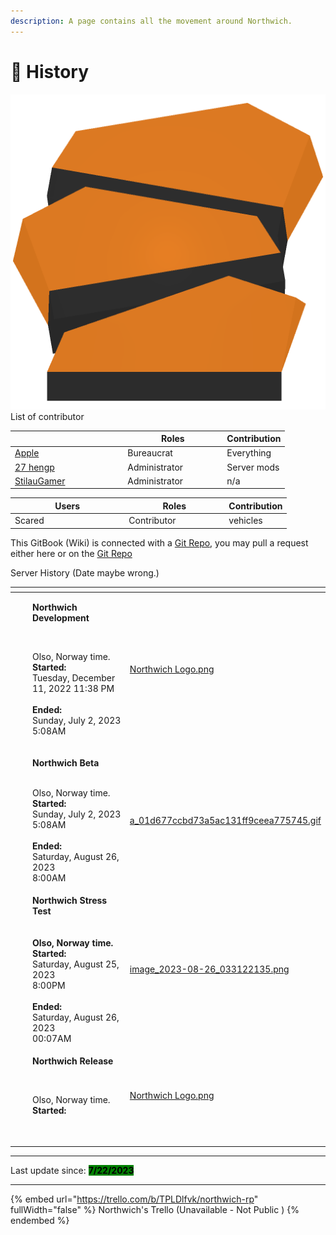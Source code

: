 ```yaml
---
description: A page contains all the movement around Northwich.
---
```


# 👥 History

<img src=".gitbook/assets/Beret_Orange_Triple_19334.png" alt="" data-size="line"> List of contributor

<table><thead><tr><th width="166.33333333333331" data-type="users" data-multiple></th><th width="145">Roles</th><th>Contribution</th></tr></thead><tbody><tr><td><a href="http://127.0.0.1:5000/u/KqsmLLkT4shYjz98SMXnun7ed9B3">Apple</a></td><td>Bureaucrat</td><td>Everything</td></tr><tr><td><a href="http://127.0.0.1:5000/u/dzEj2MvZFCd9xs11Zx5L8I0VDEn2">27 hengp</a></td><td>Administrator</td><td>Server mods</td></tr><tr><td><a href="http://127.0.0.1:5000/u/kZJj8jhviiaHwuLCz3hZ0tg8Nlo2">StilauGamer</a></td><td>Administrator</td><td>n/a</td></tr></tbody></table>

<table><thead><tr><th width="168.33333333333331">Users</th><th width="146">Roles</th><th>Contribution</th></tr></thead><tbody><tr><td>Scared</td><td>Contributor</td><td>vehicles</td></tr></tbody></table>

This GitBook (Wiki) is connected with a [Git Repo](https://github.com/Apple2452424/GitBook), you may pull a request either here or on the [Git Repo](https://github.com/Apple2452424/GitBook)



Server History (Date maybe wrong.)

<table data-view="cards"><thead><tr><th></th><th></th><th></th><th data-hidden data-card-cover data-type="files"></th></tr></thead><tbody><tr><td></td><td></td><td><p><strong>Northwich Development</strong></p><p><br></p><p>Olso, Norway time.<br><strong>Started:</strong><br>Tuesday, December 11, 2022 11:38 PM<br><br><strong>Ended:</strong><br>Sunday, July 2, 2023 5:08AM</p></td><td><a href=".gitbook/assets/Northwich Logo.png">Northwich Logo.png</a></td></tr><tr><td></td><td></td><td><p><strong>Northwich Beta</strong><br></p><p><br>Olso, Norway time.<br><strong>Started:</strong> <br>Sunday, July 2, 2023 5:08AM<br><br><strong>Ended:</strong><br>Saturday, August 26, 2023<br>8:00AM</p></td><td><a href=".gitbook/assets/a_01d677ccbd73a5ac131ff9ceea775745.gif">a_01d677ccbd73a5ac131ff9ceea775745.gif</a></td></tr><tr><td></td><td></td><td><strong>Northwich Stress Test</strong><br><br><br><strong>Olso, Norway time.</strong><br><strong>Started:</strong><br>Saturday, August 25, 2023<br>8:00PM<br><br><strong>Ended:</strong><br>Saturday, August 26, 2023<br>00:07AM</td><td><a href=".gitbook/assets/image_2023-08-26_033122135.png">image_2023-08-26_033122135.png</a></td></tr><tr><td></td><td></td><td><p><strong>Northwich Release</strong></p><p><br></p><p>Olso, Norway time.<br><strong>Started:</strong><br></p><p></p><p><br></p></td><td><a href=".gitbook/assets/Northwich Logo.png">Northwich Logo.png</a></td></tr></tbody></table>

***

Last update since: <mark style="background-color:green;">**7/22/2023**</mark>

***

{% embed url="https://trello.com/b/TPLDlfvk/northwich-rp" fullWidth="false" %}
Northwich's Trello (Unavailable - Not Public )
{% endembed %}

